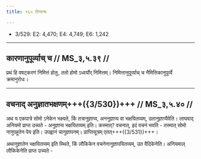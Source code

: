 ```yaml
---
title: १६५ टिप्पन्यः

---
```

- 3/529: E2: 4,470; E4: 4,749; E6: 1,242

____________________________________________


## कारणानुपूर्व्याच् च // MS_३,५.३९ //

प्रथं हि वषट्करणं निमित्तं होतुः, ततो होमो ऽध्वर्योर् निमित्तम्। निमित्तानुपूर्व्याच् च नैमित्तिकानुपूर्व्ये क्रमानुरोधः।


____________________________________________


## वचनाद् अनुज्ञातभक्षणम्+++({3/530})+++ // MS_३,५.४० //

अथ य एकपात्रे सोमो ऽनेकेन भक्ष्यते, किं तत्रानुज्ञाप्य, अननुज्ञाप्य वा भक्षयितव्यम्, उतानुज्ञाप्यैवेति। लाघवाद् अनियमो प्राप्त उच्यते - अनुज्ञाप्य भक्षयितव्यम् इति। कस्मात्? वचनात्, इदं वचनं भवति - तस्मात् सोमो नानुपहूतेन पेय इति। उपह्वानं चानुज्ञापनम्। प्राप्तिसूत्रम् एतत्+++({3/531})+++।

अथानुज्ञातेन भक्षयितव्यम् इति स्थिते, किं लौकिकेन वचनेनानुज्ञापयितव्यम्, उत वैदिकेनेति।
अनियमाल् लौकिकेनेति प्राप्त उच्यते -
